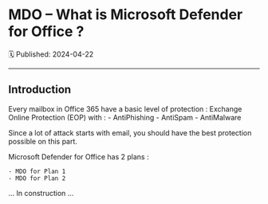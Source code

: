 # MDO – What is Microsoft Defender for Office ?
🗓️ Published: 2024-04-22  

---

## Introduction

Every mailbox in Office 365 have a basic level of protection : Exchange Online Protection (EOP) with :
    - AntiPhishing
    - AntiSpam
    - AntiMalware


Since a lot of attack starts with email, you should have the best protection possible on this part.

Microsoft Defender for Office has 2 plans :

    - MDO for Plan 1
    - MDO for Plan 2


... In construction ...
